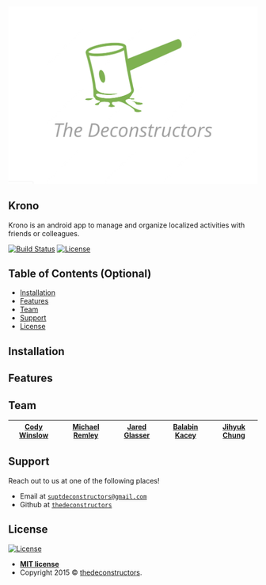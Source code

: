 ![TeamLogo](https://github.com/thedeconstructors/Krono/blob/Development/TeamLogo.png)

## Krono
Krono is an android app to manage and organize localized activities with friends or colleagues.

[![Build Status](http://img.shields.io/travis/badges/badgerbadgerbadger.svg?style=flat-square)](https://travis-ci.org/badges/badgerbadgerbadger) [![License](http://img.shields.io/:license-mit-blue.svg?style=flat-square)](http://badges.mit-license.org)

## Table of Contents (Optional)

- [Installation](#installation)
- [Features](#features)
- [Team](#team)
- [Support](#support)
- [License](#license)

## Installation
## Features

## Team

| <a href="https://github.com/CodeyWinslow" target="_blank">**Cody Winslow**</a> | <a href="http://fvcproductions.com" target="_blank">**Michael Remley**</a> | <a href="https://github.com/JaredGlasser" target="_blank">**Jared Glasser**</a> | <a href="https://github.com/Balabin-Kacey" target="_blank">**Balabin Kacey**</a> | <a href="https://github.com/jihyukchung" target="_blank">**Jihyuk Chung**</a> | 
| :---: |:---:| :---:| :---:| :---:|


## Support

Reach out to us at one of the following places!

- Email at <a href="suptdeconstructors@gmail.com" target="_blank">`suptdeconstructors@gmail.com`</a>
- Github at <a href="https://github.com/thedeconstructors" target="_blank">`thedeconstructors`</a>

## License

[![License](http://img.shields.io/:license-mit-blue.svg?style=flat-square)](http://badges.mit-license.org)

- **[MIT license](http://opensource.org/licenses/mit-license.php)**
- Copyright 2015 © <a href="https://github.com/thedeconstructors" target="_blank">thedeconstructors</a>.
